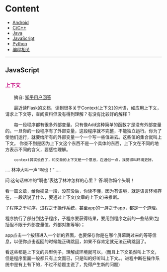 # Content
- [Android](#Android)
- [C/C++](#C/C++)
- [Java](#Java)
- [JavaScript](#JavaScript)
- [Python](#Python)
- [编程相关](#编程相关)
---


## JavaScript
### <font color=#c71585>上下文</font>
&ensp;&ensp;&ensp;&ensp;摘自: [知乎用户回答](https://www.zhihu.com/question/26387327)

&ensp;&ensp;&ensp;&ensp;最近读Flask的文档，读到很多关于Context(上下文)的术语，如应用上下文，请求上下文等，查阅资料但没有得到理解？有没有比较好的解释？

&ensp;&ensp;&ensp;&ensp;每一段程序都有很多外部变量。只有像Add这种简单的函数才是没有外部变量的。一旦你的一段程序有了外部变量，这段程序就不完整，不能独立运行。你为了使他们运行，就要给所有的外部变量一个一个写一些值进去。这些值的集合就叫上下文。
你查不到是因为上下文这个东西不是一个具体的东西，上下文在不同的地方表示不同的含义，要感性理解。

        context其实说白了，和文章的上下文是一个意思，在通俗一点，我觉得叫环境更好。

....
林冲大叫一声“啊也！”
....

问:这句话林冲的“啊也”表达了林冲怎样的心里？
答:啊你妈个头啊！

看一篇文章，给你摘录一段，没前没后，你读不懂，因为有语境，就是语言环境存在，一段话说了什么，要通过上下文(文章的上下文)来推断。

子程序之于程序，进程之于操作系统，甚至app的一屏之于app，都是一个道理。

程序执行了部分到达子程序，子程序要获得结果，要用到程序之前的一些结果(包括但不限于外部变量值，外部对象等等)；

app点击一个按钮进入一个新的界面，也要保存你是在哪个屏幕跳过来的等等信息，以便你点击返回的时候能正确跳回，如果不存肯定就无法正确跳回了。

看这些都是上下文的典型例子，理解成环境就可以，(而且上下文虽然叫上下文，但是程序里面一般都只有上文而已，只是叫的好听叫上下文。。进程中断在操作系统中是有上有下的，不过不给题主说了，免得产生新的问题)
